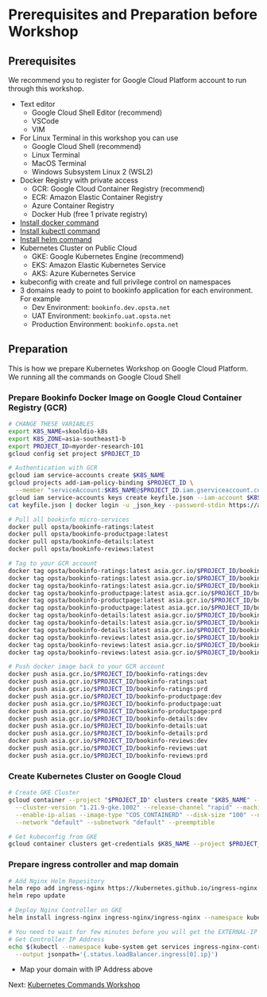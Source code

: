 # Prerequisites and Preparation before Workshop

## Prerequisites

We recommend you to register for Google Cloud Platform account to run through this workshop.

* Text editor
  * Google Cloud Shell Editor (recommend)
  * VSCode
  * VIM
* For Linux Terminal in this workshop you can use
  * Google Cloud Shell (recommend)
  * Linux Terminal
  * MacOS Terminal
  * Windows Subsystem Linux 2 (WSL2)
* Docker Registry with private access
  * GCR: Google Cloud Container Registry (recommend)
  * ECR: Amazon Elastic Container Registry
  * Azure Container Registry
  * Docker Hub (free 1 private registry)
* [Install docker command](https://docs.docker.com/engine/install/)
* [Install kubectl command](https://kubernetes.io/docs/tasks/tools/)
* [Install helm command](https://helm.sh/docs/intro/install/)
* Kubernetes Cluster on Public Cloud
  * GKE: Google Kubernetes Engine (recommend)
  * EKS: Amazon Elastic Kubernetes Service
  * AKS: Azure Kubernetes Service
* kubeconfig with create and full privilege control on namespaces
* 3 domains ready to point to bookinfo application for each environment. For example
  * Dev Environment: `bookinfo.dev.opsta.net`
  * UAT Environment: `bookinfo.uat.opsta.net`
  * Production Environment: `bookinfo.opsta.net`

## Preparation

This is how we prepare Kubernetes Workshop on Google Cloud Platform. We running all the commands on Google Cloud Shell

### Prepare Bookinfo Docker Image on Google Cloud Container Registry (GCR)

```bash
# CHANGE THESE VARIABLES
export K8S_NAME=skooldio-k8s
export K8S_ZONE=asia-southeast1-b
export PROJECT_ID=myorder-research-101
gcloud config set project $PROJECT_ID

# Authentication with GCR
gcloud iam service-accounts create $K8S_NAME
gcloud projects add-iam-policy-binding $PROJECT_ID \
  --member "serviceAccount:$K8S_NAME@$PROJECT_ID.iam.gserviceaccount.com" --role "roles/storage.admin"
gcloud iam service-accounts keys create keyfile.json --iam-account $K8S_NAME@$PROJECT_ID.iam.gserviceaccount.com
cat keyfile.json | docker login -u _json_key --password-stdin https://asia.gcr.io

# Pull all bookinfo micro-services
docker pull opsta/bookinfo-ratings:latest
docker pull opsta/bookinfo-productpage:latest
docker pull opsta/bookinfo-details:latest
docker pull opsta/bookinfo-reviews:latest

# Tag to your GCR account
docker tag opsta/bookinfo-ratings:latest asia.gcr.io/$PROJECT_ID/bookinfo-ratings:dev
docker tag opsta/bookinfo-ratings:latest asia.gcr.io/$PROJECT_ID/bookinfo-ratings:uat
docker tag opsta/bookinfo-ratings:latest asia.gcr.io/$PROJECT_ID/bookinfo-ratings:prd
docker tag opsta/bookinfo-productpage:latest asia.gcr.io/$PROJECT_ID/bookinfo-productpage:dev
docker tag opsta/bookinfo-productpage:latest asia.gcr.io/$PROJECT_ID/bookinfo-productpage:uat
docker tag opsta/bookinfo-productpage:latest asia.gcr.io/$PROJECT_ID/bookinfo-productpage:prd
docker tag opsta/bookinfo-details:latest asia.gcr.io/$PROJECT_ID/bookinfo-details:dev
docker tag opsta/bookinfo-details:latest asia.gcr.io/$PROJECT_ID/bookinfo-details:uat
docker tag opsta/bookinfo-details:latest asia.gcr.io/$PROJECT_ID/bookinfo-details:prd
docker tag opsta/bookinfo-reviews:latest asia.gcr.io/$PROJECT_ID/bookinfo-reviews:dev
docker tag opsta/bookinfo-reviews:latest asia.gcr.io/$PROJECT_ID/bookinfo-reviews:uat
docker tag opsta/bookinfo-reviews:latest asia.gcr.io/$PROJECT_ID/bookinfo-reviews:prd

# Push docker image back to your GCR account
docker push asia.gcr.io/$PROJECT_ID/bookinfo-ratings:dev
docker push asia.gcr.io/$PROJECT_ID/bookinfo-ratings:uat
docker push asia.gcr.io/$PROJECT_ID/bookinfo-ratings:prd
docker push asia.gcr.io/$PROJECT_ID/bookinfo-productpage:dev
docker push asia.gcr.io/$PROJECT_ID/bookinfo-productpage:uat
docker push asia.gcr.io/$PROJECT_ID/bookinfo-productpage:prd
docker push asia.gcr.io/$PROJECT_ID/bookinfo-details:dev
docker push asia.gcr.io/$PROJECT_ID/bookinfo-details:uat
docker push asia.gcr.io/$PROJECT_ID/bookinfo-details:prd
docker push asia.gcr.io/$PROJECT_ID/bookinfo-reviews:dev
docker push asia.gcr.io/$PROJECT_ID/bookinfo-reviews:uat
docker push asia.gcr.io/$PROJECT_ID/bookinfo-reviews:prd
```

### Create Kubernetes Cluster on Google Cloud

```bash
# Create GKE Cluster
gcloud container --project "$PROJECT_ID" clusters create "$K8S_NAME" --zone "$K8S_ZONE" \
  --cluster-version "1.21.9-gke.1002" --release-channel "rapid" --machine-type "e2-medium" \
  --enable-ip-alias --image-type "COS_CONTAINERD" --disk-size "100" --num-nodes "2" \
  --network "default" --subnetwork "default" --preemptible

# Get kubeconfig from GKE
gcloud container clusters get-credentials $K8S_NAME --project $PROJECT_ID --zone $K8S_ZONE
```

### Prepare ingress controller and map domain

```bash
# Add Nginx Helm Repesitory
helm repo add ingress-nginx https://kubernetes.github.io/ingress-nginx
helm repo update

# Deploy Nginx Controller on GKE
helm install ingress-nginx ingress-nginx/ingress-nginx --namespace kube-system

# You need to wait for few minutes before you will get the EXTERNAL-IP
# Get Controller IP Address
echo $(kubectl --namespace kube-system get services ingress-nginx-controller \
  --output jsonpath='{.status.loadBalancer.ingress[0].ip}')
```

* Map your domain with IP Address above

Next: [Kubernetes Commands Workshop](02-k8s-cli.md)
